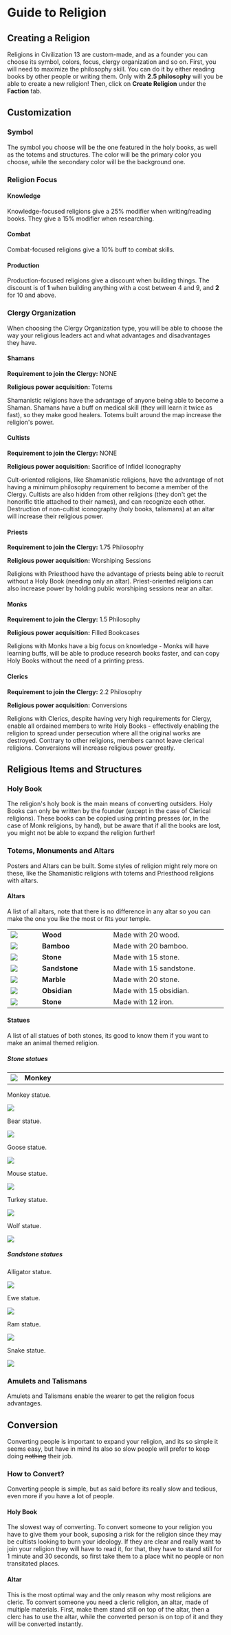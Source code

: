 # Guide to Religion
## Creating a Religion

Religions in Civilization 13 are custom-made, and as a founder you can
choose its symbol, colors, focus, clergy organization and so on. First,
you will need to maximize the philosophy skill. You can do it by either
reading books by other people or writing them. Only with **2.5
philosophy** will you be able to create a new religion! Then, click on
**Create Religion** under the **Faction** tab.

## Customization

### Symbol

The symbol you choose will be the one featured in the holy books, as
well as the totems and structures. The color will be the primary color
you choose, while the secondary color will be the background one.

### Religion Focus

#### Knowledge

Knowledge-focused religions give a 25% modifier when writing/reading
books. They give a 15% modifier when researching.

#### Combat

Combat-focused religions give a 10% buff to combat skills.

#### Production

Production-focused religions give a discount when building things. The
discount is of **1** when building anything with a cost between 4 and 9,
and **2** for 10 and above.

### Clergy Organization

When choosing the Clergy Organization type, you will be able to choose
the way your religious leaders act and what advantages and disadvantages
they have.

#### Shamans

**Requirement to join the Clergy:** NONE

**Religious power acquisition:** Totems

Shamanistic religions have the advantage of anyone being able to become
a Shaman. Shamans have a buff on medical skill (they will learn it twice
as fast), so they make good healers. Totems built around the map
increase the religion's power.

#### Cultists

**Requirement to join the Clergy:** NONE

**Religious power acquisition:** Sacrifice of Infidel Iconography

Cult-oriented religions, like Shamanistic religions, have the advantage
of not having a minimum philosophy requirement to become a member of the
Clergy. Cultists are also hidden from other religions (they don't get
the honorific title attached to their names), and can recognize each
other. Destruction of non-cultist iconography (holy books, talismans) at
an altar will increase their religious power.

#### Priests

**Requirement to join the Clergy:** 1.75 Philosophy

**Religious power acquisition:** Worshiping Sessions

Religions with Priesthood have the advantage of priests being able to
recruit without a Holy Book (needing only an altar). Priest-oriented
religions can also increase power by holding public worshiping sessions
near an altar.

#### Monks

**Requirement to join the Clergy:** 1.5 Philosophy

**Religious power acquisition:** Filled Bookcases

Religions with Monks have a big focus on knowledge - Monks will have
learning buffs, will be able to produce research books faster, and can
copy Holy Books without the need of a printing press.

#### Clerics

**Requirement to join the Clergy:** 2.2 Philosophy

**Religious power acquisition:** Conversions

Religions with Clerics, despite having very high requirements for
Clergy, enable all ordained members to write Holy Books - effectively
enabling the religion to spread under persecution where all the original
works are destroyed. Contrary to other religions, members cannot leave
clerical religions. Conversions will increase religious power greatly.

## Religious Items and Structures

### Holy Book

The religion's holy book is the main means of converting outsiders. Holy
Books can only be written by the founder (except in the case of Clerical
religions). These books can be copied using printing presses (or, in the
case of Monk religions, by hand), but be aware that if all the books are
lost, you might not be able to expand the religion further!

### Totems, Monuments and Altars

Posters and Altars can be built. Some styles of religion might rely more
on these, like the Shamanistic religions with totems and Priesthood
religions with altars.

#### Altars

A list of all altars, note that there is no difference in any altar so you can make the one you like the most or fits your temple.

<table>
<tbody>
<tr>
<td width="5%"><img src="assets/images/woodaltar.png"></td>
<td width="8%"><b>Wood</b></td>
<td width="20%">Made with 20 wood.</td>
</tr>
<tr>
<td><img src="assets/images/bambooaltar.png"></td>
<td><b>Bamboo</b></td>
<td>Made with 20 bamboo.</td>
</tr>
<tr>
<td><img src="assets/images/stonealtar.png"></td>
<td><b>Stone</b></td>
<td>Made with 15 stone.</td>
</tr>
<tr>
<td><img src="assets/images/sandstonealtar.png"></td>
<td><b>Sandstone</b></td>
<td>Made with 15 sandstone.</td>
</tr>
<tr>
<td><img src="assets/images/marblealtar.png"></td>
<td><b>Marble</b></td>
<td>Made with 20 stone.</td>
</tr>
<tr>
<td><img src="assets/images/obsidianaltar.png"></td>
<td><b>Obsidian</b></td>
<td>Made with 15 obsidian.</td>
</tr>
<tr>
<td><img src="assets/images/ironaltar.png"></td>
<td><b>Stone</b></td>
<td>Made with 12 iron.</td>
</tr>
</tbody>
</table>

#### Statues

A list of all statues of both stones, its good to know them if you want to make an animal themed religion.

##### Stone statues

<table>
<tbody>
<tr>
<td width="5%"><img src="assets/images/monkeystatue.png"></td>
<td><b>Monkey</b></td>
</tr>
</tbody>
</table>

Monkey statue.

<img src="assets/images/monkeystatue.png">

Bear statue.

<img src="assets/images/bearstatue.png">

Goose statue.

<img src="assets/images/goosestatue.png">

Mouse statue.

<img src="assets/images/mousestatue.png">

Turkey statue.

<img src="assets/images/turkeystatue.png">

Wolf statue.

<img src="assets/images/wolfstatue.png">

##### Sandstone statues

Alligator statue.

<img src="assets/images/alligatorstatue.png">

Ewe statue.

<img src="assets/images/ewestatue.png">

Ram statue.

<img src="assets/images/ramstatue.png">

Snake statue.

<img src="assets/images/snakestatue.png">


### Amulets and Talismans

Amulets and Talismans enable the wearer to get the religion focus
advantages.

## Conversion

Converting people is important to expand your religion, and its so simple it seems easy, but have in mind its also so slow people will prefer to keep doing ~~nothing~~ their job.
### How to Convert?
Converting people is simple, but as said before its really slow and tedious, even more if you have a lot of people.

#### Holy Book 
The slowest way of converting. To convert someone to your religion you have to give them your book, suposing a risk for the religion since they may be cultists looking to burn your ideology. If they are clear and really want to join your religion they will have to read it, for that, they have to stand still for 1 minute and 30 seconds, so first take them to a place whit no people or non transitated places.

#### Altar
This is the most optimal way and the only reason why most religions are cleric. To convert someone you need a cleric religion, an altar, made of multiple materials. First, make them stand still on top of the altar, then a clerc has to use the altar, while the converted person is on top of it and they will be converted instantly.
